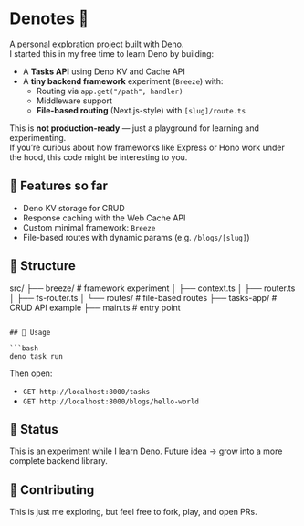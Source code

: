 # Denotes 🦕

A personal exploration project built with [Deno](https://deno.com).  
I started this in my free time to learn Deno by building:

- A **Tasks API** using Deno KV and Cache API
- A **tiny backend framework** experiment (`Breeze`) with:
  - Routing via `app.get("/path", handler)`
  - Middleware support
  - **File-based routing** (Next.js-style) with `[slug]/route.ts`

This is **not production-ready** — just a playground for learning and experimenting.  
If you’re curious about how frameworks like Express or Hono work under the hood, this code might be interesting to you.

## 🚀 Features so far

- Deno KV storage for CRUD
- Response caching with the Web Cache API
- Custom minimal framework: `Breeze`
- File-based routes with dynamic params (e.g. `/blogs/[slug]`)

## 📂 Structure

src/
├── breeze/ # framework experiment
│ ├── context.ts
│ ├── router.ts
│ ├── fs-router.ts
│ └── routes/ # file-based routes
├── tasks-app/ # CRUD API example
├── main.ts # entry point

````

## 🔧 Usage

```bash
deno task run
````

Then open:

- `GET http://localhost:8000/tasks`
- `GET http://localhost:8000/blogs/hello-world`

## 📝 Status

This is an experiment while I learn Deno.
Future idea → grow into a more complete backend library.

## 🤝 Contributing

This is just me exploring, but feel free to fork, play, and open PRs.
